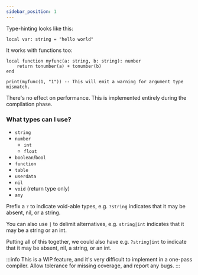 ```yaml
---
sidebar_position: 1
---
```

Type-hinting looks like this:
```pluto showLineNumbers
local var: string = "hello world"
```
It works with functions too:
```pluto showLineNumbers
local function myfunc(a: string, b: string): number
    return tonumber(a) + tonumber(b)
end

print(myfunc(1, "1")) -- This will emit a warning for argument type mismatch.
```
There's no effect on performance. This is implemented entirely during the compilation phase.
### What types can I use?
- `string`
- `number`
  - `int`
  - `float`
- `boolean`/`bool`
- `function`
- `table`
- `userdata`
- `nil`
- `void` (return type only)
- `any`

Prefix a `?` to indicate void-able types, e.g. `?string` indicates that it may be absent, nil, or a string.

You can also use `|` to delimit alternatives, e.g. `string|int` indicates that it may be a string or an int.

Putting all of this together, we could also have e.g. `?string|int` to indicate that it may be absent, nil, a string, or an int.

:::info
This is a WIP feature, and it's very difficult to implement in a one-pass compiler. Allow tolerance for missing coverage, and report any bugs.
:::